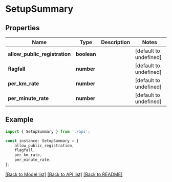 # SetupSummary


## Properties

Name | Type | Description | Notes
------------ | ------------- | ------------- | -------------
**allow_public_registration** | **boolean** |  | [default to undefined]
**flagfall** | **number** |  | [default to undefined]
**per_km_rate** | **number** |  | [default to undefined]
**per_minute_rate** | **number** |  | [default to undefined]

## Example

```typescript
import { SetupSummary } from './api';

const instance: SetupSummary = {
    allow_public_registration,
    flagfall,
    per_km_rate,
    per_minute_rate,
};
```

[[Back to Model list]](../README.md#documentation-for-models) [[Back to API list]](../README.md#documentation-for-api-endpoints) [[Back to README]](../README.md)
